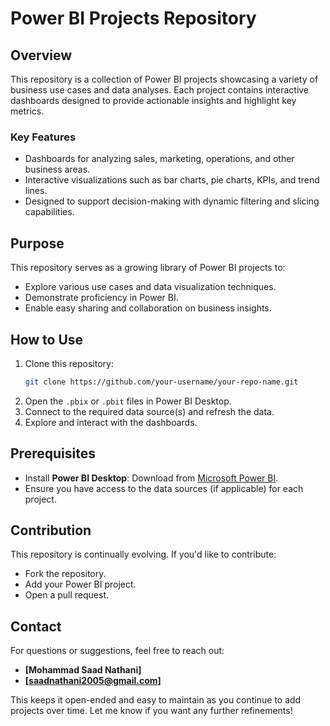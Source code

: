 # Power BI Projects Repository

## Overview
This repository is a collection of Power BI projects showcasing a variety of business use cases and data analyses. Each project contains interactive dashboards designed to provide actionable insights and highlight key metrics. 

### Key Features
- Dashboards for analyzing sales, marketing, operations, and other business areas.
- Interactive visualizations such as bar charts, pie charts, KPIs, and trend lines.
- Designed to support decision-making with dynamic filtering and slicing capabilities.

## Purpose
This repository serves as a growing library of Power BI projects to:
- Explore various use cases and data visualization techniques.
- Demonstrate proficiency in Power BI.
- Enable easy sharing and collaboration on business insights.

## How to Use
1. Clone this repository:
   ```bash
   git clone https://github.com/your-username/your-repo-name.git
   ```
2. Open the `.pbix` or `.pbit` files in Power BI Desktop.
3. Connect to the required data source(s) and refresh the data.
4. Explore and interact with the dashboards.

## Prerequisites
- Install **Power BI Desktop**: Download from [Microsoft Power BI](https://powerbi.microsoft.com/desktop/).
- Ensure you have access to the data sources (if applicable) for each project.

## Contribution
This repository is continually evolving. If you'd like to contribute:
- Fork the repository.
- Add your Power BI project.
- Open a pull request.

## Contact
For questions or suggestions, feel free to reach out:
- **[Mohammad Saad Nathani]**
- **[saadnathani2005@gmail.com]**



This keeps it open-ended and easy to maintain as you continue to add projects over time. Let me know if you want any further refinements!
